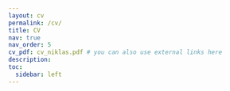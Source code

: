 ```yaml
---
layout: cv
permalink: /cv/
title: CV
nav: true
nav_order: 5
cv_pdf: cv_niklas.pdf # you can also use external links here
description:
toc:
  sidebar: left
---
```

